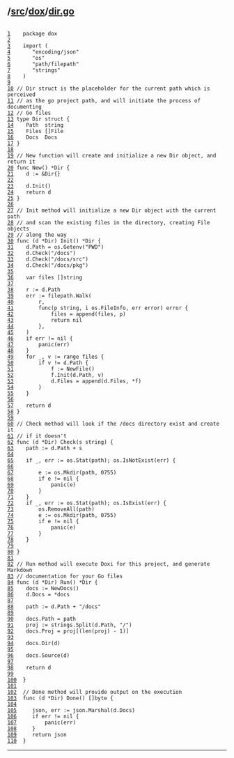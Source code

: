 ## /[src](../../src/index.md)/[dox](../dox/index.md)/[dir.go](./dir.go.md)

<pre class="code highlight"><code>
<span id="L1" class="line" lang="go"><a href="#L1">1</a>	</span><span class="comment">package dox</span>
<span id="L2" class="line" lang="go"><a href="#L2">2</a>	</span><span class="comment"></span>
<span id="L3" class="line" lang="go"><a href="#L3">3</a>	</span><span class="comment">import (</span>
<span id="L4" class="line" lang="go"><a href="#L4">4</a>	</span><span class="comment">	"encoding/json"</span>
<span id="L5" class="line" lang="go"><a href="#L5">5</a>	</span><span class="comment">	"os"</span>
<span id="L6" class="line" lang="go"><a href="#L6">6</a>	</span><span class="comment">	"path/filepath"</span>
<span id="L7" class="line" lang="go"><a href="#L7">7</a>	</span><span class="comment">	"strings"</span>
<span id="L8" class="line" lang="go"><a href="#L8">8</a>	</span><span class="comment">)</span>
<span id="L9" class="line" lang="go"><a href="#L9">9</a>	</span><span class="comment"></span>
<span id="L10" class="line" lang="go"><a href="#L10">10</a>	</span><span class="comment">// Dir struct is the placeholder for the current path which is perceived</span>
<span id="L11" class="line" lang="go"><a href="#L11">11</a>	</span><span class="comment">// as the go project path, and will initiate the process of documenting</span>
<span id="L12" class="line" lang="go"><a href="#L12">12</a>	</span><span class="comment">// Go files</span>
<span id="L13" class="line" lang="go"><a href="#L13">13</a>	</span><span class="comment">type Dir struct {</span>
<span id="L14" class="line" lang="go"><a href="#L14">14</a>	</span><span class="comment">	Path  string</span>
<span id="L15" class="line" lang="go"><a href="#L15">15</a>	</span><span class="comment">	Files []File</span>
<span id="L16" class="line" lang="go"><a href="#L16">16</a>	</span><span class="comment">	Docs  Docs</span>
<span id="L17" class="line" lang="go"><a href="#L17">17</a>	</span><span class="comment">}</span>
<span id="L18" class="line" lang="go"><a href="#L18">18</a>	</span><span class="comment"></span>
<span id="L19" class="line" lang="go"><a href="#L19">19</a>	</span><span class="comment">// New function will create and initialize a new Dir object, and return it</span>
<span id="L20" class="line" lang="go"><a href="#L20">20</a>	</span><span class="comment">func New() *Dir {</span>
<span id="L21" class="line" lang="go"><a href="#L21">21</a>	</span><span class="comment">	d := &Dir{}</span>
<span id="L22" class="line" lang="go"><a href="#L22">22</a>	</span><span class="comment"></span>
<span id="L23" class="line" lang="go"><a href="#L23">23</a>	</span><span class="comment">	d.Init()</span>
<span id="L24" class="line" lang="go"><a href="#L24">24</a>	</span><span class="comment">	return d</span>
<span id="L25" class="line" lang="go"><a href="#L25">25</a>	</span><span class="comment">}</span>
<span id="L26" class="line" lang="go"><a href="#L26">26</a>	</span><span class="comment"></span>
<span id="L27" class="line" lang="go"><a href="#L27">27</a>	</span><span class="comment">// Init method will initialize a new Dir object with the current path</span>
<span id="L28" class="line" lang="go"><a href="#L28">28</a>	</span><span class="comment">// and scan the existing files in the directory, creating File objects</span>
<span id="L29" class="line" lang="go"><a href="#L29">29</a>	</span><span class="comment">// along the way</span>
<span id="L30" class="line" lang="go"><a href="#L30">30</a>	</span><span class="comment">func (d *Dir) Init() *Dir {</span>
<span id="L31" class="line" lang="go"><a href="#L31">31</a>	</span><span class="comment">	d.Path = os.Getenv("PWD")</span>
<span id="L32" class="line" lang="go"><a href="#L32">32</a>	</span><span class="comment">	d.Check("/docs")</span>
<span id="L33" class="line" lang="go"><a href="#L33">33</a>	</span><span class="comment">	d.Check("/docs/src")</span>
<span id="L34" class="line" lang="go"><a href="#L34">34</a>	</span><span class="comment">	d.Check("/docs/pkg")</span>
<span id="L35" class="line" lang="go"><a href="#L35">35</a>	</span><span class="comment"></span>
<span id="L36" class="line" lang="go"><a href="#L36">36</a>	</span><span class="comment">	var files []string</span>
<span id="L37" class="line" lang="go"><a href="#L37">37</a>	</span><span class="comment"></span>
<span id="L38" class="line" lang="go"><a href="#L38">38</a>	</span><span class="comment">	r := d.Path</span>
<span id="L39" class="line" lang="go"><a href="#L39">39</a>	</span><span class="comment">	err := filepath.Walk(</span>
<span id="L40" class="line" lang="go"><a href="#L40">40</a>	</span><span class="comment">		r,</span>
<span id="L41" class="line" lang="go"><a href="#L41">41</a>	</span><span class="comment">		func(p string, i os.FileInfo, err error) error {</span>
<span id="L42" class="line" lang="go"><a href="#L42">42</a>	</span><span class="comment">			files = append(files, p)</span>
<span id="L43" class="line" lang="go"><a href="#L43">43</a>	</span><span class="comment">			return nil</span>
<span id="L44" class="line" lang="go"><a href="#L44">44</a>	</span><span class="comment">		},</span>
<span id="L45" class="line" lang="go"><a href="#L45">45</a>	</span><span class="comment">	)</span>
<span id="L46" class="line" lang="go"><a href="#L46">46</a>	</span><span class="comment">	if err != nil {</span>
<span id="L47" class="line" lang="go"><a href="#L47">47</a>	</span><span class="comment">		panic(err)</span>
<span id="L48" class="line" lang="go"><a href="#L48">48</a>	</span><span class="comment">	}</span>
<span id="L49" class="line" lang="go"><a href="#L49">49</a>	</span><span class="comment">	for _, v := range files {</span>
<span id="L50" class="line" lang="go"><a href="#L50">50</a>	</span><span class="comment">		if v != d.Path {</span>
<span id="L51" class="line" lang="go"><a href="#L51">51</a>	</span><span class="comment">			f := NewFile()</span>
<span id="L52" class="line" lang="go"><a href="#L52">52</a>	</span><span class="comment">			f.Init(d.Path, v)</span>
<span id="L53" class="line" lang="go"><a href="#L53">53</a>	</span><span class="comment">			d.Files = append(d.Files, *f)</span>
<span id="L54" class="line" lang="go"><a href="#L54">54</a>	</span><span class="comment">		}</span>
<span id="L55" class="line" lang="go"><a href="#L55">55</a>	</span><span class="comment">	}</span>
<span id="L56" class="line" lang="go"><a href="#L56">56</a>	</span><span class="comment"></span>
<span id="L57" class="line" lang="go"><a href="#L57">57</a>	</span><span class="comment">	return d</span>
<span id="L58" class="line" lang="go"><a href="#L58">58</a>	</span><span class="comment">}</span>
<span id="L59" class="line" lang="go"><a href="#L59">59</a>	</span><span class="comment"></span>
<span id="L60" class="line" lang="go"><a href="#L60">60</a>	</span><span class="comment">// Check method will look if the /docs directory exist and create it</span>
<span id="L61" class="line" lang="go"><a href="#L61">61</a>	</span><span class="comment">// if it doesn't</span>
<span id="L62" class="line" lang="go"><a href="#L62">62</a>	</span><span class="comment">func (d *Dir) Check(s string) {</span>
<span id="L63" class="line" lang="go"><a href="#L63">63</a>	</span><span class="comment">	path := d.Path + s</span>
<span id="L64" class="line" lang="go"><a href="#L64">64</a>	</span><span class="comment"></span>
<span id="L65" class="line" lang="go"><a href="#L65">65</a>	</span><span class="comment">	if _, err := os.Stat(path); os.IsNotExist(err) {</span>
<span id="L66" class="line" lang="go"><a href="#L66">66</a>	</span><span class="comment"></span>
<span id="L67" class="line" lang="go"><a href="#L67">67</a>	</span><span class="comment">		e := os.Mkdir(path, 0755)</span>
<span id="L68" class="line" lang="go"><a href="#L68">68</a>	</span><span class="comment">		if e != nil {</span>
<span id="L69" class="line" lang="go"><a href="#L69">69</a>	</span><span class="comment">			panic(e)</span>
<span id="L70" class="line" lang="go"><a href="#L70">70</a>	</span><span class="comment">		}</span>
<span id="L71" class="line" lang="go"><a href="#L71">71</a>	</span><span class="comment">	}</span>
<span id="L72" class="line" lang="go"><a href="#L72">72</a>	</span><span class="comment">	if _, err := os.Stat(path); os.IsExist(err) {</span>
<span id="L73" class="line" lang="go"><a href="#L73">73</a>	</span><span class="comment">		os.RemoveAll(path)</span>
<span id="L74" class="line" lang="go"><a href="#L74">74</a>	</span><span class="comment">		e := os.Mkdir(path, 0755)</span>
<span id="L75" class="line" lang="go"><a href="#L75">75</a>	</span><span class="comment">		if e != nil {</span>
<span id="L76" class="line" lang="go"><a href="#L76">76</a>	</span><span class="comment">			panic(e)</span>
<span id="L77" class="line" lang="go"><a href="#L77">77</a>	</span><span class="comment">		}</span>
<span id="L78" class="line" lang="go"><a href="#L78">78</a>	</span><span class="comment">	}</span>
<span id="L79" class="line" lang="go"><a href="#L79">79</a>	</span><span class="comment"></span>
<span id="L80" class="line" lang="go"><a href="#L80">80</a>	</span><span class="comment">}</span>
<span id="L81" class="line" lang="go"><a href="#L81">81</a>	</span><span class="comment"></span>
<span id="L82" class="line" lang="go"><a href="#L82">82</a>	</span><span class="comment">// Run method will execute Doxi for this project, and generate Markdown</span>
<span id="L83" class="line" lang="go"><a href="#L83">83</a>	</span><span class="comment">// documentation for your Go files</span>
<span id="L84" class="line" lang="go"><a href="#L84">84</a>	</span><span class="comment">func (d *Dir) Run() *Dir {</span>
<span id="L85" class="line" lang="go"><a href="#L85">85</a>	</span><span class="comment">	docs := NewDocs()</span>
<span id="L86" class="line" lang="go"><a href="#L86">86</a>	</span><span class="comment">	d.Docs = *docs</span>
<span id="L87" class="line" lang="go"><a href="#L87">87</a>	</span><span class="comment"></span>
<span id="L88" class="line" lang="go"><a href="#L88">88</a>	</span><span class="comment">	path := d.Path + "/docs"</span>
<span id="L89" class="line" lang="go"><a href="#L89">89</a>	</span><span class="comment"></span>
<span id="L90" class="line" lang="go"><a href="#L90">90</a>	</span><span class="comment">	docs.Path = path</span>
<span id="L91" class="line" lang="go"><a href="#L91">91</a>	</span><span class="comment">	proj := strings.Split(d.Path, "/")</span>
<span id="L92" class="line" lang="go"><a href="#L92">92</a>	</span><span class="comment">	docs.Proj = proj[(len(proj) - 1)]</span>
<span id="L93" class="line" lang="go"><a href="#L93">93</a>	</span><span class="comment"></span>
<span id="L94" class="line" lang="go"><a href="#L94">94</a>	</span><span class="comment">	docs.Dir(d)</span>
<span id="L95" class="line" lang="go"><a href="#L95">95</a>	</span><span class="comment"></span>
<span id="L96" class="line" lang="go"><a href="#L96">96</a>	</span><span class="comment">	docs.Source(d)</span>
<span id="L97" class="line" lang="go"><a href="#L97">97</a>	</span><span class="comment"></span>
<span id="L98" class="line" lang="go"><a href="#L98">98</a>	</span><span class="comment">	return d</span>
<span id="L99" class="line" lang="go"><a href="#L99">99</a>	</span><span class="comment"></span>
<span id="L100" class="line" lang="go"><a href="#L100">100</a>	</span><span class="comment">}</span>
<span id="L101" class="line" lang="go"><a href="#L101">101</a>	</span><span class="comment"></span>
<span id="L102" class="line" lang="go"><a href="#L102">102</a>	</span><span class="comment">// Done method will provide output on the execution</span>
<span id="L103" class="line" lang="go"><a href="#L103">103</a>	</span><span class="comment">func (d *Dir) Done() []byte {</span>
<span id="L104" class="line" lang="go"><a href="#L104">104</a>	</span><span class="comment"></span>
<span id="L105" class="line" lang="go"><a href="#L105">105</a>	</span><span class="comment">	json, err := json.Marshal(d.Docs)</span>
<span id="L106" class="line" lang="go"><a href="#L106">106</a>	</span><span class="comment">	if err != nil {</span>
<span id="L107" class="line" lang="go"><a href="#L107">107</a>	</span><span class="comment">		panic(err)</span>
<span id="L108" class="line" lang="go"><a href="#L108">108</a>	</span><span class="comment">	}</span>
<span id="L109" class="line" lang="go"><a href="#L109">109</a>	</span><span class="comment">	return json</span>
<span id="L110" class="line" lang="go"><a href="#L110">110</a>	</span><span class="comment">}</span>
</code></pre>

_____
